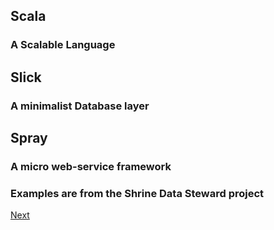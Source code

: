 ## Scala
### A Scalable Language

## Slick
### A minimalist Database layer

## Spray
### A micro web-service framework

### Examples are from the Shrine Data Steward project

[Next](Scala-What.md)